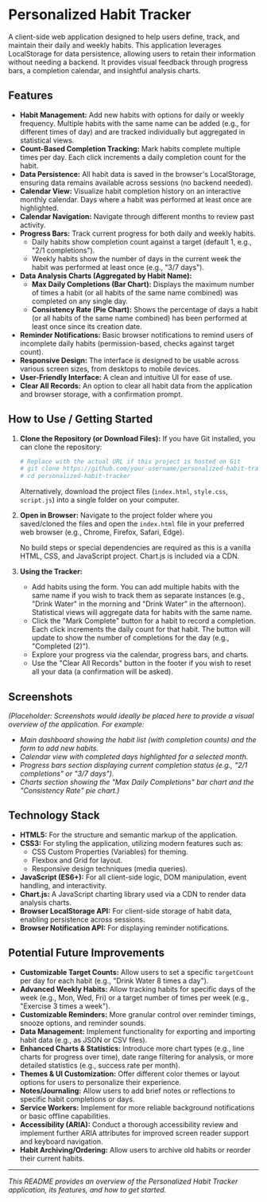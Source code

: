 # Personalized Habit Tracker

A client-side web application designed to help users define, track, and maintain their daily and weekly habits. This application leverages LocalStorage for data persistence, allowing users to retain their information without needing a backend. It provides visual feedback through progress bars, a completion calendar, and insightful analysis charts.

## Features

*   **Habit Management:** Add new habits with options for daily or weekly frequency. Multiple habits with the same name can be added (e.g., for different times of day) and are tracked individually but aggregated in statistical views.
*   **Count-Based Completion Tracking:** Mark habits complete multiple times per day. Each click increments a daily completion count for the habit.
*   **Data Persistence:** All habit data is saved in the browser's LocalStorage, ensuring data remains available across sessions (no backend needed).
*   **Calendar View:** Visualize habit completion history on an interactive monthly calendar. Days where a habit was performed at least once are highlighted.
*   **Calendar Navigation:** Navigate through different months to review past activity.
*   **Progress Bars:** Track current progress for both daily and weekly habits.
    *   Daily habits show completion count against a target (default 1, e.g., "2/1 completions").
    *   Weekly habits show the number of days in the current week the habit was performed at least once (e.g., "3/7 days").
*   **Data Analysis Charts (Aggregated by Habit Name):**
    *   **Max Daily Completions (Bar Chart):** Displays the maximum number of times a habit (or all habits of the same name combined) was completed on any single day.
    *   **Consistency Rate (Pie Chart):** Shows the percentage of days a habit (or all habits of the same name combined) has been performed at least once since its creation date.
*   **Reminder Notifications:** Basic browser notifications to remind users of incomplete daily habits (permission-based, checks against target count).
*   **Responsive Design:** The interface is designed to be usable across various screen sizes, from desktops to mobile devices.
*   **User-Friendly Interface:** A clean and intuitive UI for ease of use.
*   **Clear All Records:** An option to clear all habit data from the application and browser storage, with a confirmation prompt.

## How to Use / Getting Started

1.  **Clone the Repository (or Download Files):**
    If you have Git installed, you can clone the repository:
    ```bash
    # Replace with the actual URL if this project is hosted on Git
    # git clone https://github.com/your-username/personalized-habit-tracker.git
    # cd personalized-habit-tracker 
    ```
    Alternatively, download the project files (`index.html`, `style.css`, `script.js`) into a single folder on your computer.

2.  **Open in Browser:**
    Navigate to the project folder where you saved/cloned the files and open the `index.html` file in your preferred web browser (e.g., Chrome, Firefox, Safari, Edge).

    No build steps or special dependencies are required as this is a vanilla HTML, CSS, and JavaScript project. Chart.js is included via a CDN.

3.  **Using the Tracker:**
    *   Add habits using the form. You can add multiple habits with the same name if you wish to track them as separate instances (e.g., "Drink Water" in the morning and "Drink Water" in the afternoon). Statistical views will aggregate data for habits with the same name.
    *   Click the "Mark Complete" button for a habit to record a completion. Each click increments the daily count for that habit. The button will update to show the number of completions for the day (e.g., "Completed (2)").
    *   Explore your progress via the calendar, progress bars, and charts.
    *   Use the "Clear All Records" button in the footer if you wish to reset all your data (a confirmation will be asked).

## Screenshots

*(Placeholder: Screenshots would ideally be placed here to provide a visual overview of the application. For example:*

*   *Main dashboard showing the habit list (with completion counts) and the form to add new habits.*
*   *Calendar view with completed days highlighted for a selected month.*
*   *Progress bars section displaying current completion status (e.g., "2/1 completions" or "3/7 days").*
*   *Charts section showing the "Max Daily Completions" bar chart and the "Consistency Rate" pie chart.)*

## Technology Stack

*   **HTML5:** For the structure and semantic markup of the application.
*   **CSS3:** For styling the application, utilizing modern features such as:
    *   CSS Custom Properties (Variables) for theming.
    *   Flexbox and Grid for layout.
    *   Responsive design techniques (media queries).
*   **JavaScript (ES6+):** For all client-side logic, DOM manipulation, event handling, and interactivity.
*   **Chart.js:** A JavaScript charting library used via a CDN to render data analysis charts.
*   **Browser LocalStorage API:** For client-side storage of habit data, enabling persistence across sessions.
*   **Browser Notification API:** For displaying reminder notifications.

## Potential Future Improvements

*   **Customizable Target Counts:** Allow users to set a specific `targetCount` per day for each habit (e.g., "Drink Water 8 times a day").
*   **Advanced Weekly Habits:** Allow tracking habits for specific days of the week (e.g., Mon, Wed, Fri) or a target number of times per week (e.g., "Exercise 3 times a week").
*   **Customizable Reminders:** More granular control over reminder timings, snooze options, and reminder sounds.
*   **Data Management:** Implement functionality for exporting and importing habit data (e.g., as JSON or CSV files).
*   **Enhanced Charts & Statistics:** Introduce more chart types (e.g., line charts for progress over time), date range filtering for analysis, or more detailed statistics (e.g., success rate per month).
*   **Themes & UI Customization:** Offer different color themes or layout options for users to personalize their experience.
*   **Notes/Journaling:** Allow users to add brief notes or reflections to specific habit completions or days.
*   **Service Workers:** Implement for more reliable background notifications or basic offline capabilities.
*   **Accessibility (ARIA):** Conduct a thorough accessibility review and implement further ARIA attributes for improved screen reader support and keyboard navigation.
*   **Habit Archiving/Ordering:** Allow users to archive old habits or reorder their current habits.

---
*This README provides an overview of the Personalized Habit Tracker application, its features, and how to get started.*
